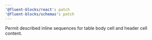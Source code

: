 ```yaml
---
'@fluent-blocks/react': patch
'@fluent-blocks/schemas': patch
---
```


Permit described inline sequences for table body cell and header cell content.
